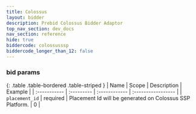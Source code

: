 ```yaml
---
title: Colossus
layout: bidder
description: Prebid Colossus Bidder Adaptor
top_nav_section: dev_docs
nav_section: reference
hide: true
biddercode: colossusssp
biddercode_longer_than_12: false
---
```


### bid params

{: .table .table-bordered .table-striped }
| Name           | Scope      | Description                                                    | Example            |
| :-----------   | :--------- | :------------                                                  | :----------------- |
| `placement_id` | required   | Placement Id will be generated on Colossus SSP Platform. | 0                  |

